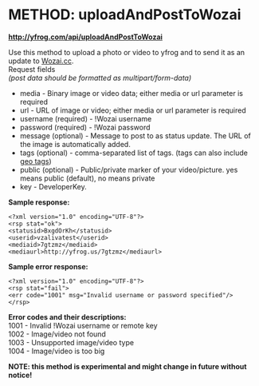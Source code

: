 # METHOD: uploadAndPostToWozai #

**http://yfrog.com/api/uploadAndPostToWozai**

Use this method to upload a photo or video to yfrog and to send it as an update to [Wozai.cc](http://wozai.cc/).<br />
Request fields<br />
_(post data should be formatted as multipart/form-data)_

  * media - Binary image or video data; either media or url parameter is required
  * url - URL of image or video; either media or url parameter is required
  * username (required) - !Wozai username
  * password (required) - !Wozai password
  * message (optional) - Message to post to as status update. The URL of the image is automatically added.
  * tags (optional) - comma-separated list of tags. (tags can also include [geo tags](GeoTags.md))
  * public (optional) - Public/private marker of your video/picture. yes means public (default), no means private
  * key - DeveloperKey.


**Sample response:**

```
<?xml version="1.0" encoding="UTF-8"?>
<rsp stat="ok">
<statusid>BxgdOrKh</statusid>
<userid>vzalivatest</userid>
<mediaid>7gtzmz</mediaid>
<mediaurl>http://yfrog.us/7gtzmz</mediaurl>
```

**Sample error response:**
```
<?xml version="1.0" encoding="UTF-8"?>
<rsp stat="fail">
<err code="1001" msg="Invalid username or password specified"/>
</rsp>
```

**Error codes and their descriptions:**<br />
1001 - Invalid !Wozai username or remote key<br />
1002 - Image/video not found<br />
1003 - Unsupported image/video type<br />
1004 - Image/video is too big<br />

**NOTE: this method is experimental and might change in future without notice!**